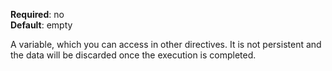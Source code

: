 **Required**: no  
**Default**: empty

A variable, which you can access in other directives. It is not
persistent and the data will be discarded once the execution is
completed.